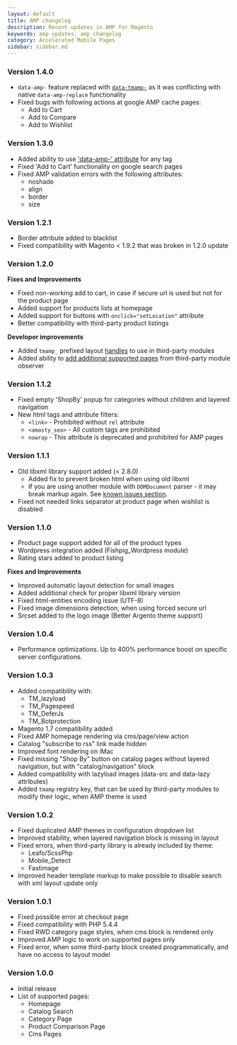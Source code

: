 ```yaml
---
layout: default
title: AMP changelog
description: Recent updates in AMP for Magento
keywords: amp updates, amp changelog
category: Accelerated Mobile Pages
sidebar: sidebar.md
---
```


### Version 1.4.0

 -  `data-amp-` feature replaced with [`data-tmamp-`](/m1/extensions/amp/use-cases/#change-css-class-name)
    as it was conflicting with native `data-amp-replace` functionality
 -  Fixed bugs with following actions at google AMP cache pages:
    - Add to Cart
    - Add to Compare
    - Add to Wishlist

### Version 1.3.0

 -  Added ability to use ['data-amp-' attribute](/m1/extensions/amp/use-cases/#change-css-class-name)
    for any tag
 -  Fixed 'Add to Cart' functionality on google search pages
 -  Fixed AMP validation errors with the following attributes:
    - noshade
    - align
    - border
    - size

### Version 1.2.1

 -  Border attribute added to blacklist
 -  Fixed compatibility with Magento < 1.9.2 that was broken in 1.2.0 update

### Version 1.2.0

**Fixes and Improvements**

 -  Fixed non-working add to cart, in case if secure url is used
    but not for the product page
 -  Added support for products lists at homepage
 -  Added support for buttons with `onclick="setLocation"` attribute
 -  Better compatibility with third-party product listings

**Developer improvements**

 -  Added `tmamp_` prefixed layout
    [handles](/m1/extensions/amp/devdocs/#amp-specific-layout-update)
    to use in third-party modules
 -  Added ability to [add additional supported pages](/m1/extensions/amp/devdocs/#add-amp-support-for-the-third-party-page)
    from third-party module observer

### Version 1.1.2

 -  Fixed empty 'ShopBy' popup for categories without children and layered
    navigation
 -  New html tags and attribute filters:
    - `<link>` - Prohibited without `rel` attribute
    - `<amasty_seo>` - All custom tags are prohibited
    - `nowrap` - This attribute is deprecated and prohibited for AMP pages

### Version 1.1.1

 -  Old libxml library support added (< 2.8.0)
    -  Added fix to prevent broken html when using old libxml
    -  If you are using another module with `DOMDocument` parser - it may break
        markup again. See [known issues section](/m1/extensions/amp/known-issues/#old-libxml-library).
 -  Fixed not needed links separator at product page when wishlist is disabled

### Version 1.1.0

 -  Product page support added for all of the product types
 -  Wordpress integration added (Fishpig_Wordpress module)
 -  Rating stars added to product listing

**Fixes and Improvements**

 -  Improved automatic layout detection for small images
 -  Added additional check for proper libxml library version
 -  Fixed html-entities encoding issue (UTF-8)
 -  Fixed image dimensions detection, when using forced secure url
 -  Srcset added to the logo image (Better Argento theme support)

### Version 1.0.4

 -  Performance optimizations. Up to 400% performance boost on specific server
    configurations.

### Version 1.0.3

 -  Added compatibility with:
     +  TM_lazyload
     +  TM_Pagespeed
     +  TM_DeferJs
     +  TM_Botprotection
 -  Magento 1.7 compatibility added
 -  Fixed AMP homepage rendering via cms/page/view action
 -  Catalog "subscribe to rss" link made hidden
 -  Improved font rendering on iMac
 -  Fixed missing "Shop By" button on catalog pages without layered navigation,
    but with "catalog/navigation" block
 -  Added compatibility with lazyload images (data-src and data-lazy attributes)
 -  Added `tmamp` registry key, that can be used by third-party modules to modify
    their logic, when AMP theme is used

### Version 1.0.2

 -  Fixed duplicated AMP themes in configuration dropdown list
 -  Improved stability, when layered navigation block is missing in layout
 -  Fixed errors, when third-party library is already included by theme:
     +  Leafo/ScssPhp
     +  Mobile_Detect
     +  Fastimage
 -  Improved header template markup to make possible to disable search with xml
    layout update only

### Version 1.0.1

 -  Fixed possible error at checkout page
 -  Fixed compatibility with PHP 5.4.4
 -  Fixed RWD category page styles, when cms block is rendered only
 -  Improved AMP logic to work on supported pages only
 -  Fixed error, when some third-party block created programmatically, and have
    no access to layout model

### Version 1.0.0

 -  Initial release
 -  List of supported pages:
    +  Homepage
    +  Catalog Search
    +  Category Page
    +  Product Comparison Page
    +  Cms Pages
